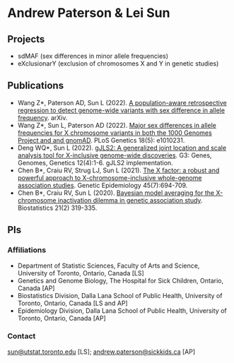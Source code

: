 # Andrew Paterson &amp; Lei Sun 

## Projects 
- sdMAF (sex differences in minor allele frequencies)
- eXclusionarY (exclusion of chromosomes X and Y in genetic studies)

## Publications 
- Wang Z*, Paterson AD, Sun L (2022). [A population-aware retrospective regression to detect genome-wide variants with sex difference in allele frequency](https://doi.org/10.48550/arXiv.2212.12228). arXiv.
- Wang Z*, Sun L, Paterson AD (2022). [Major sex differences in allele frequencies for X chromosome variants in both the 1000 Genomes Project and and gnomAD](https://doi.org/10.1371/journal.pgen.1010231). PLoS Genetics 18(5): e1010231.
- Deng WQ*, Sun L (2022). [gJLS2: A generalized joint location and scale analysis tool for X-inclusive genome-wide discoveries](https://doi.org/10.1093/g3journal/jkac049). G3: Genes, Genomes, Genetics 12(4):1-6. gJLS2 implementation.
- Chen B*, Craiu RV, Strug LJ, Sun L (2021). [The X factor: a robust and powerful approach to X-chromosome-inclusive whole-genome association studies](https://doi.org/10.1002/gepi.22422). Genetic Epidemiology 45(7):694-709.
- Chen B*, Craiu RV, Sun L (2020). [Bayesian model averaging for the X-chromosome inactivation dilemma in genetic association study](https://doi.org/10.1093/biostatistics/kxy049). Biostatistics 21(2) 319-335.


## PIs

### Affiliations
- Department of Statistic Sciences, Faculty of Arts and Science, University of Toronto, Ontario, Canada [LS]
- Genetics and Genome Biology, The Hospital for Sick Children, Ontario, Canada [AP]
- Biostatistics Division, Dalla Lana School of Public Health, University of Toronto, Ontario, Canada [LS and AP]
- Epidemiology Division, Dalla Lana School of Public Health, University of Toronto, Ontario, Canada [AP]


### Contact
sun@utstat.toronto.edu [LS]; andrew.paterson@sickkids.ca [AP]

